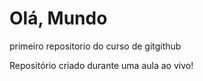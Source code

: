 # Olá, Mundo
 primeiro repositorio do curso de gitgithub

 Repositório criado durante uma aula ao vivo!
